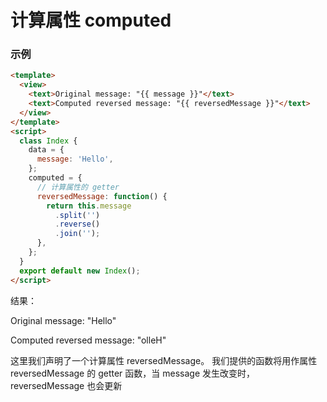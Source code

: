# 计算属性 computed

### 示例

```html
<template>
  <view>
    <text>Original message: "{{ message }}"</text>
    <text>Computed reversed message: "{{ reversedMessage }}"</text>
  </view>
</template>
<script>
  class Index {
    data = {
      message: 'Hello',
    };
    computed = {
      // 计算属性的 getter
      reversedMessage: function() {
        return this.message
          .split('')
          .reverse()
          .join('');
      },
    };
  }
  export default new Index();
</script>
```

结果：

Original message: "Hello"

Computed reversed message: "olleH"

这里我们声明了一个计算属性 reversedMessage。
我们提供的函数将用作属性 reversedMessage 的 getter 函数，当 message 发生改变时，reversedMessage 也会更新
